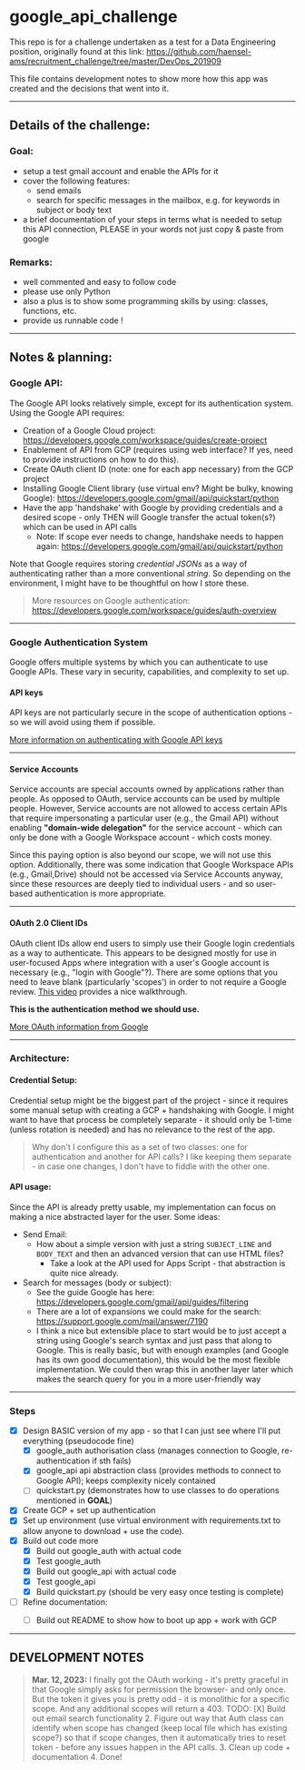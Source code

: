 # google_api_challenge
This repo is for a challenge undertaken as a test for a Data Engineering position, originally found at this link: https://github.com/haensel-ams/recruitment_challenge/tree/master/DevOps_201909

This file contains development notes to show more how this app was created and the decisions that went into it.


---

## Details of the challenge:

### Goal:
- setup a test gmail account and enable the APIs for it
- cover the following features:
  - send emails
  - search for specific messages in the mailbox, e.g. for keywords in subject or body text
- a brief documentation of your steps in terms what is needed to setup this API connection, PLEASE in your words not just copy & paste from google


### Remarks:
- well commented and easy to follow code
- please use only Python
- also a plus is to show some programming skills by using: classes, functions, etc.
- provide us runnable code !

---

## Notes & planning:

### Google API:
The Google API looks relatively simple, except for its authentication system. Using the Google API requires:
- Creation of a Google Cloud project: https://developers.google.com/workspace/guides/create-project
- Enablement of API from GCP (requires using web interface? If yes, need to provide instructions on how to do this).
- Create OAuth client ID (note: one for each app necessary) from the GCP project
- Installing Google Client library (use virtual env? Might be bulky, knowing Google): https://developers.google.com/gmail/api/quickstart/python
- Have the app 'handshake' with Google by providing credentials and a desired scope - only THEN will Google transfer the actual token(s?) which can be used in API calls
  - Note: If scope ever needs to change, handshake needs to happen again: https://developers.google.com/gmail/api/quickstart/python

Note that Google requires storing *credential JSONs* as a way of authenticating rather than a more conventional *string*. So depending on the environment, I might have to be thoughtful on how I store these.

>More resources on Google authentication: https://developers.google.com/workspace/guides/auth-overview

---

### Google Authentication System
Google offers multiple systems by which you can authenticate to use Google APIs. These vary in security, capabilities, and complexity to set up.

#### API keys
API keys are not particularly secure in the scope of authentication options - so we will avoid using them if possible.

[More information on authenticating with Google API keys](https://cloud.google.com/docs/authentication/api-keys)

---

#### Service Accounts
Service accounts are special accounts owned by applications rather than people. As opposed to OAuth, service accounts can be used by multiple people.
However, Service accounts are not allowed to access certain APIs that require impersonating a particular user (e.g., the Gmail API) without enabling **"domain-wide delegation"** for the service account - which can only be done with a Google Workspace account - which costs money.

Since this paying option is also beyond our scope, we will not use this option.
Additionally, there was some indication that Google Workspace APIs (e.g., Gmail,Drive) should not be accessed via Service Accounts anyway, since these resources are deeply tied to individual users - and so user-based authentication is more appropriate.

---

#### OAuth 2.0 Client IDs
OAuth client IDs allow end users to simply use their Google login credentials as a way to authenticate.
This appears to be designed mostly for use in user-focused Apps where integration with a user's Google account is necessary (e.g., "login with Google"?).
There are some options that you need to leave blank (particularly 'scopes') in order to not require a Google review. [This video](https://www.youtube.com/watch?v=IV3PN7IejTg) provides a nice walkthrough.

**This is the authentication method we should use.**

[More OAuth information from Google](https://developers.google.com/workspace/guides/create-credentials#oauth-client-id)

---

### Architecture:

#### Credential Setup:
Credential setup might be the biggest part of the project - since it requires some manual setup with creating a GCP + handshaking with Google.
I might want to have that process be completely separate - it should only be 1-time (unless rotation is needed) and has no relevance to the rest of the app.
>Why don't I configure this as a set of two classes: one for authentication and another for API calls? I like keeping them separate - in case one changes, I don't have to fiddle with the other one.

#### API usage:
Since the API is already pretty usable, my implementation can focus on making a nice abstracted layer for the user.
Some ideas:
- Send Email:
  - How about a simple version with just a string `SUBJECT_LINE` and `BODY_TEXT` and then an advanced version that can use HTML files?
    - Take a look at the API used for Apps Script - that abstraction is quite nice already.
- Search for messages (body or subject):
  - See the guide Google has here: https://developers.google.com/gmail/api/guides/filtering
  - There are a lot of expansions we could make for the search: https://support.google.com/mail/answer/7190
  - I think a nice but extensible place to start would be to just accept a string using Google's search syntax and just pass that along to Google. This is really basic, but with enough examples (and Google has its own good documentation), this would be the most flexible implementation. We could then wrap this in another layer later which makes the search query for you in a more user-friendly way

---

### Steps
- [X] Design BASIC version of my app - so that I can just see where I'll put everything (pseudocode fine)
  - [X] google_auth authorisation class (manages connection to Google, re-authentication if sth fails)
  - [X] google_api api abstraction class (provides methods to connect to Google API); keeps complexity nicely contained
  - [ ] quickstart.py (demonstrates how to use classes to do operations mentioned in **GOAL**)
- [X] Create GCP + set up authentication
- [X] Set up environment (use virtual environment with requirements.txt to allow anyone to download + use the code).
- [X] Build out code more
  - [X] Build out google_auth with actual code
  - [X] Test google_auth
  - [X] Build out google_api with actual code
  - [X] Test google_api
  - [X] Build quickstart.py (should be very easy once testing is complete)
- [ ] Refine documentation:
  - [ ] Build out README to show how to boot up app + work with GCP


---

## DEVELOPMENT NOTES

> **Mar. 12, 2023:**
> I finally got the OAuth working - it's pretty graceful in that Google simply asks for permission the browser- and only once.
> But the token it gives you is pretty odd - it is monolithic for a specific scope. And any additional scopes will return a 403.
> TODO:
> [X] Build out email search functionality
> 2. Figure out way that Auth class can identify when scope has changed (keep local file which has existing scope?) so that if scope changes, then it automatically tries to reset token - before any issues happen in the API calls.
> 3. Clean up code + documentation
> 4. Done!